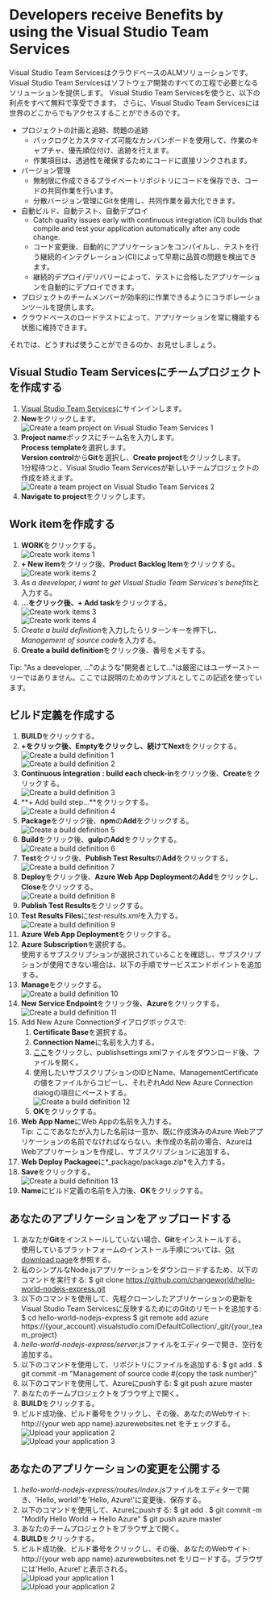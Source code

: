 # Developers receive Benefits by using the Visual Studio Team Services

Visual Studio Team ServicesはクラウドベースのALMソリューションです。
Visual Studio Team Servicesはソフトウェア開発のすべての工程で必要となるソリューションを提供します。
Visual Studio Team Servicesを使うと、以下の利点をすべて無料で享受できます。
さらに、Visual Studio Team Servicesには世界のどこからでもアクセスすることができるのです。

* プロジェクトの計画と追跡、問題の追跡
    * バックログとカスタマイズ可能なカンバンボードを使用して、作業のキャプチャ、優先順位付け、追跡を行えます。
    * 作業項目は、透過性を確保するためにコードに直接リンクされます。
* バージョン管理
    * 無制限に作成できるプライベートリポジトリにコードを保存でき、コードの共同作業を行います。
    * 分散バージョン管理にGitを使用し、共同作業を最大化できます。
* 自動ビルド、自動テスト、自動デプロイ
    * Catch quality issues early with continuous integration (CI) builds that compile and test your application automatically after any code change.
    * コード変更後、自動的にアプリケーションをコンパイルし、テストを行う継続的インテグレーション(CI)によって早期に品質の問題を検出できます。
    * 継続的デプロイ/デリバリーによって、テストに合格したアプリケーションを自動的にデプロイできます。
* プロジェクトのチームメンバーが効率的に作業できるようにコラボレーションツールを提供します。
* クラウドベースのロードテストによって、アプリケーションを常に機能する状態に維持できます。

それでは、どうすれば使うことができるのか、お見せしましょう。

## Visual Studio Team Servicesにチームプロジェクトを作成する

1. [Visual Studio Team Services](https://www.visualstudio.com/)にサインインします。
2. **New**をクリックします。  
![Create a team project on Visual Studio Team Services 1](../images/developers-receive-benefits-by-using-vsts/image001.png)
3. **Project name**ボックスにチーム名を入力します。  
**Process template**を選択します。  
**Version control**から**Git**を選択し、**Create project**をクリックします。  
1分程待つと、Visual Studio Team Servicesが新しいチームプロジェクトの作成を終えます。  
![Create a team project on Visual Studio Team Services 2](../images/developers-receive-benefits-by-using-vsts/image002.png)
4. **Navigate to project**をクリックします。

## Work itemを作成する

1. **WORK**をクリックする。  
![Create work items 1](../images/developers-receive-benefits-by-using-vsts/image003.png)
2. **+ New item**をクリック後、**Product Backlog Item**をクリックする。  
![Create work items 2](../images/developers-receive-benefits-by-using-vsts/image004.png)
3. *As a deeveloper, I want to get Visual Studio Team Services's benefits*と入力する。
4. **…**をクリック後、**+ Add task**をクリックする。  
![Create work items 3](../images/developers-receive-benefits-by-using-vsts/image005.png)  
![Create work items 4](../images/developers-receive-benefits-by-using-vsts/image006.png)
5. *Create a build definition*を入力したらリターンキーを押下し、*Management of source code*を入力する。
6. **Create a build definition**をクリック後、番号をメモする。

Tip: "As a deeveloper, …"のような"開発者として…"は厳密にはユーザーストーリーではありません。ここでは説明のためのサンプルとしてこの記述を使っています。

## ビルド定義を作成する

1. **BUILD**をクリックする。
2. **+**をクリック後、**Empty**をクリックし、続けて**Next**をクリックする。  
![Create a build definition 1](../images/developers-receive-benefits-by-using-vsts/image007.png)  
![Create a build definition 2](../images/developers-receive-benefits-by-using-vsts/image008.png)
3. **Continuous integration : build each check-in**をクリック後、**Create**をクリックする。  
![Create a build definition 3](../images/developers-receive-benefits-by-using-vsts/image009.png)
4. **+ Add build step…**をクリックする。  
![Create a build definition 4](../images/developers-receive-benefits-by-using-vsts/image010.png)
5. **Package**をクリック後、**npm**の**Add**をクリックする。  
![Create a build definition 5](../images/developers-receive-benefits-by-using-vsts/image011.png)
6. **Build**をクリック後、**gulp**の**Add**をクリックする。  
![Create a build definition 6](../images/developers-receive-benefits-by-using-vsts/image012.png)
7. **Test**をクリック後、**Publish Test Results**の**Add**をクリックする。  
![Create a build definition 7](../images/developers-receive-benefits-by-using-vsts/image013.png)
8. **Deploy**をクリック後、**Azure Web App Deployment**の**Add**をクリックし、**Close**をクリックする。  
![Create a build definition 8](../images/developers-receive-benefits-by-using-vsts/image014.png)
9. **Publish Test Results**をクリックする。
10. **Test Results Files**に*test-results.xml*を入力する。  
![Create a build definition 9](../images/developers-receive-benefits-by-using-vsts/image015.png)
11. **Azure Web App Deployment**をクリックする。
12. **Azure Subscription**を選択する。  
使用するサブスクリプションが選択されていることを確認し、サブスクリプションが使用できない場合は、以下の手順でサービスエンドポイントを追加する。
  1. **Manage**をクリックする。  
  ![Create a build definition 10](../images/developers-receive-benefits-by-using-vsts/image016.png)
  2. **New Service Endpoint**をクリック後、**Azure**をクリックする。  
  ![Create a build definition 11](../images/developers-receive-benefits-by-using-vsts/image017.png)
  3. Add New Azure Connectionダイアログボックスで:
      1. **Certificate Base**を選択する。
      2. **Connection Name**に名前を入力する。
      3. [ここ](https://go.microsoft.com/fwlink/?LinkId=254432)をクリックし、publishsettings xmlファイルをダウンロード後、ファイルを開く。
      4. 使用したいサブスクリプションのIDとName、ManagementCertificateの値をファイルからコピーし、それぞれAdd New Azure Connection dialogの項目にペーストする。  
      ![Create a build definition 12](../images/developers-receive-benefits-by-using-vsts/image018.png)
      5. **OK**をクリックする。
13. **Web App Name**にWeb Appの名前を入力する。  
Tip: ここであなたが入力した名前は一意か、既に作成済みのAzure Webアプリケーションの名前でなければならない。未作成の名前の場合、AzureはWebアプリケーションを作成し、サブスクリプションに追加する。
14. **Web Deploy Packagee**に*_package/package.zip*を入力する。
15. **Save**をクリックする。  
![Create a build definition 13](../images/developers-receive-benefits-by-using-vsts/image019.png)
16. **Name**にビルド定義の名前を入力後、**OK**をクリックする。

## あなたのアプリケーションをアップロードする

1. あなたが**Git**をインストールしていない場合、**Git**をインストールする。  
使用しているプラットフォームのインストール手順については、[Git download page](http://git-scm.com/download)を参照する。
2. 私のシンプルなNode.jsアプリケーションをダウンロードするため、以下のコマンドを実行する:
    $ git clone https://github.com/changeworld/hello-world-nodejs-express.git
3. 以下のコマンドを使用して、先程クローンしたアプリケーションの更新をVisual Studio Team Servicesに反映するためにのGitのリモートを追加する:
    $ cd hello-world-nodejs-express
    $ git remote add azure https://{your_account}.visualstudio.com/DefaultCollection/_git/{your_team_project}
4. *hello-world-nodejs-express/server.js*ファイルをエディターで開き、空行を追加する。
5. 以下のコマンドを使用して、リポジトリにファイルを追加する:
    $ git add .
    $ git commit -m "Management of source code #{copy the task number}"
6. 以下のコマンドを使用して、Azureにpushする:
    $ git push azure master
7. あなたのチームプロジェクトをブラウザ上で開く。
8. **BUILD**をクリックする。
9. ビルド成功後、ビルド番号をクリックし、その後、あなたのWebサイト: http://{your web app name}.azurewebsites.net をチェックする。  
![Upload your application 2](../images/developers-receive-benefits-by-using-vsts/image021.png)  
![Upload your application 3](../images/developers-receive-benefits-by-using-vsts/image022.png)

## あなたのアプリケーションの変更を公開する

1. *hello-world-nodejs-express/routes/index.js*ファイルをエディターで開き、'Hello, world!'を'Hello, Azure!'に変更後、保存する。
2. 以下のコマンドを使用して、Azureにpushする:
    $ git add .
    $ git commit -m "Modify Hello World -> Hello Azure"
    $ git push azure master
3. あなたのチームプロジェクトをブラウザ上で開く。
4. **BUILD**をクリックする。
5. ビルド成功後、ビルド番号をクリックし、その後、あなたのWebサイト: http://{your web app name}.azurewebsites.net をリロードする。ブラウザには'Hello, Azure!'と表示される。  
![Upload your application 1](../images/developers-receive-benefits-by-using-vsts/image023.png)  
![Upload your application 2](../images/developers-receive-benefits-by-using-vsts/image024.png)
